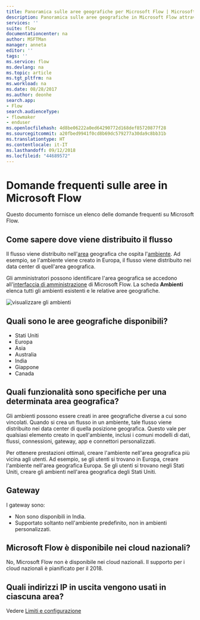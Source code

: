 ```yaml
---
title: Panoramica sulle aree geografiche per Microsoft Flow | Microsoft Docs
description: Panoramica sulle aree geografiche in Microsoft Flow attraverso domande e risposte
services: ''
suite: flow
documentationcenter: na
author: MSFTMan
manager: anneta
editor: ''
tags: ''
ms.service: flow
ms.devlang: na
ms.topic: article
ms.tgt_pltfrm: na
ms.workload: na
ms.date: 08/28/2017
ms.author: deonhe
search.app:
- Flow
search.audienceType:
- flowmaker
- enduser
ms.openlocfilehash: 4d8be06222a0ed64290772d168def85720877f28
ms.sourcegitcommit: a20fbed9941f0cd8b69dc579277a30da9c8bb31b
ms.translationtype: HT
ms.contentlocale: it-IT
ms.lasthandoff: 09/12/2018
ms.locfileid: "44689572"
---
```

# <a name="faq-for-regions-in-microsoft-flow"></a>Domande frequenti sulle aree in Microsoft Flow
Questo documento fornisce un elenco delle domande frequenti su Microsoft Flow.

## <a name="how-do-i-find-out-where-my-flow-is-deployed"></a>Come sapere dove viene distribuito il flusso
Il flusso viene distribuito nell'[area](https://azure.microsoft.com/regions/) geografica che ospita l'[ambiente](environments-overview-admin.md). Ad esempio, se l'ambiente viene creato in Europa, il flusso viene distribuito nei data center di quell'area geografica.

Gli amministratori possono identificare l'area geografica se accedono all'[interfaccia di amministrazione](https://admin.flow.microsoft.com) di Microsoft Flow. La scheda **Ambienti** elenca tutti gli ambienti esistenti e le relative aree geografiche.

![visualizzare gli ambienti](media/regions-overview/environments-list.png)

## <a name="what-regions-are-available"></a>Quali sono le aree geografiche disponibili?
* Stati Uniti
* Europa
* Asia
* Australia
* India
* Giappone
* Canada

## <a name="what-features-are-specific-to-a-given-region"></a>Quali funzionalità sono specifiche per una determinata area geografica?
Gli ambienti possono essere creati in aree geografiche diverse a cui sono vincolati. Quando si crea un flusso in un ambiente, tale flusso viene distribuito nei data center di quella posizione geografica. Questo vale per qualsiasi elemento creato in quell'ambiente, inclusi i comuni modelli di dati, flussi, connessioni, gateway, app e connettori personalizzati.

Per ottenere prestazioni ottimali, creare l'ambiente nell'area geografica più vicina agli utenti. Ad esempio, se gli utenti si trovano in Europa, creare l'ambiente nell'area geografica Europa. Se gli utenti si trovano negli Stati Uniti, creare gli ambienti nell'area geografica degli Stati Uniti.

## <a name="gateways"></a>Gateway
I gateway sono:

* Non sono disponibili in India.
* Supportato soltanto nell'ambiente predefinito, non in ambienti personalizzati.

## <a name="is-microsoft-flow-available-in-national-clouds"></a>Microsoft Flow è disponibile nei cloud nazionali?
No, Microsoft Flow non è disponibile nei cloud nazionali. Il supporto per i cloud nazionali è pianificato per il 2018.

## <a name="what-outbound-ip-addresses-are-used-in-each-region"></a>Quali indirizzi IP in uscita vengono usati in ciascuna area?
Vedere [Limiti e configurazione](limits-and-config.md)

